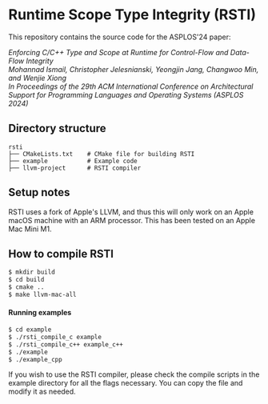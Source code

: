 # Runtime Scope Type Integrity (RSTI)

This repository contains the source code for the ASPLOS'24 paper:

*Enforcing C/C++ Type and Scope at Runtime for Control-Flow and Data-Flow Integrity*\
*Mohannad Ismail, Christopher Jelesnianski, Yeongjin Jang, Changwoo Min, and Wenjie Xiong*\
*In Proceedings of the 29th ACM International Conference on Architectural Support for Programming Languages and Operating Systems (ASPLOS 2024)*

## Directory structure
```{.sh}
rsti
├── CMakeLists.txt    # CMake file for building RSTI
├── example           # Example code
├── llvm-project      # RSTI compiler
```


## Setup notes
RSTI uses a fork of Apple's LLVM, and thus this will only work on an Apple macOS machine with an ARM processor. This has been tested on an Apple Mac Mini M1.

## How to compile RSTI
```bash
$ mkdir build
$ cd build
$ cmake ..
$ make llvm-mac-all
```

#### Running examples
```bash
$ cd example
$ ./rsti_compile_c example
$ ./rsti_compile_c++ example_c++
$ ./example
$ ./example_cpp
```
If you wish to use the RSTI compiler, please check the compile scripts in the example directory for all the flags necessary. You can copy the file and modify it as needed.
